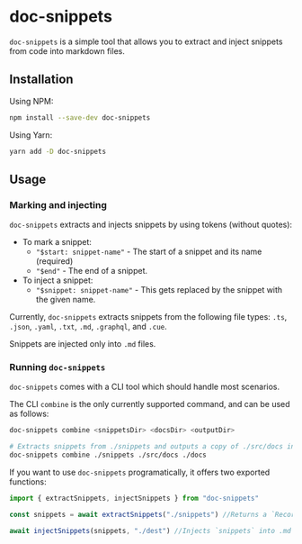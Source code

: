 # doc-snippets
`doc-snippets` is a simple tool that allows you to extract and inject snippets from code into markdown files.

## Installation

Using NPM:
```bash
npm install --save-dev doc-snippets
```

Using Yarn:
```bash
yarn add -D doc-snippets
```

## Usage

### Marking and injecting

`doc-snippets` extracts and injects snippets by using tokens (without quotes):
- To mark a snippet:
  - `"$start: snippet-name"` - The start of a snippet and its name (required)
  - `"$end"` - The end of a snippet.
- To inject a snippet:
  - `"$snippet: snippet-name"` - This gets replaced by the snippet with the given name.

Currently, `doc-snippets` extracts snippets from the following file types:
`.ts`, `.json`, `.yaml`, `.txt`, `.md`, `.graphql`, and `.cue`.

Snippets are injected only into `.md` files.

### Running `doc-snippets`

`doc-snippets` comes with a CLI tool which should handle most scenarios.

The CLI `combine` is the only currently supported command, and can be used as follows:

```bash
doc-snippets combine <snippetsDir> <docsDir> <outputDir>

# Extracts snippets from ./snippets and outputs a copy of ./src/docs into ./docs with injected snippets
doc-snippets combine ./snippets ./src/docs ./docs
```

If you want to use `doc-snippets` programatically, it offers two exported functions:

```typescript
import { extractSnippets, injectSnippets } from "doc-snippets"

const snippets = await extractSnippets("./snippets") //Returns a `Record<string, string>` of all snippets found within `./snippets`.

await injectSnippets(snippets, "./dest") //Injects `snippets` into .md files found inside `./dest`
```
